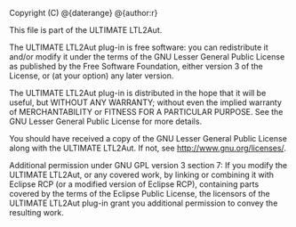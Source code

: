 Copyright (C) @{daterange} @{author:r}

This file is part of the ULTIMATE LTL2Aut.

The ULTIMATE LTL2Aut plug-in is free software: you can redistribute it and/or modify
it under the terms of the GNU Lesser General Public License as published
by the Free Software Foundation, either version 3 of the License, or
(at your option) any later version.

The ULTIMATE LTL2Aut plug-in is distributed in the hope that it will be useful,
but WITHOUT ANY WARRANTY; without even the implied warranty of
MERCHANTABILITY or FITNESS FOR A PARTICULAR PURPOSE. See the
GNU Lesser General Public License for more details.

You should have received a copy of the GNU Lesser General Public License
along with the ULTIMATE LTL2Aut. If not, see <http://www.gnu.org/licenses/>.

Additional permission under GNU GPL version 3 section 7:
If you modify the ULTIMATE LTL2Aut, or any covered work, by linking
or combining it with Eclipse RCP (or a modified version of Eclipse RCP), 
containing parts covered by the terms of the Eclipse Public License, the 
licensors of the ULTIMATE LTL2Aut plug-in grant you additional permission 
to convey the resulting work.
